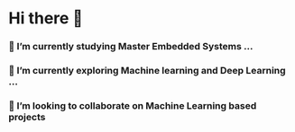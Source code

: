 # Hi there 👋






### 🔭 I’m currently studying Master Embedded Systems ...
### 🌱 I’m currently exploring Machine learning and Deep Learning ...
### 👯 I’m looking to collaborate on Machine Learning based projects






